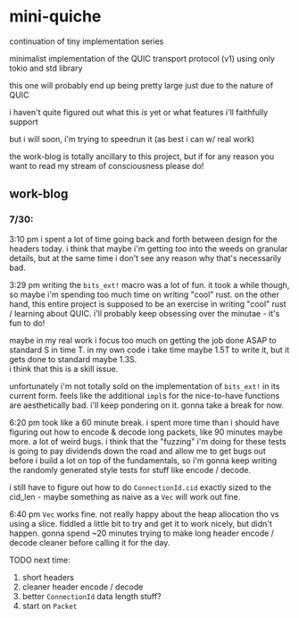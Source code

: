 # mini-quiche

continuation of tiny implementation series

minimalist implementation of the QUIC transport protocol (v1) using only tokio and std library

this one will probably end up being pretty large just due to the nature of QUIC

i haven't quite figured out what this _is_ yet or what features i'll faithfully support

but i will soon, i'm trying to speedrun it (as best i can w/ real work)

the work-blog is totally ancillary to this project, but if for any reason you want to read my stream of consciousness please do!

## work-blog

### 7/30:

3:10 pm
i spent a lot of time going back and forth between design for the headers today.
i think that maybe i'm getting _too_ into the weeds on granular details, but at the same time i don't see any reason why that's necessarily bad.

3:29 pm
writing the `bits_ext!` macro was a lot of fun.  it took a while though, so maybe i'm spending too much time on writing "cool" rust.
on the other hand, this entire project is supposed to be an exercise in writing "cool" rust / learning about QUIC.
i'll probably keep obsessing over the minutae - it's fun to do!

maybe in my real work i focus too much on getting the job done ASAP to standard S in time T. 
in my own code i take time maybe 1.5T to write it, but it gets done to standard maybe 1.3S.  
i think that this is a skill issue.

unfortunately i'm not totally sold on the implementation of `bits_ext!` in its current form.  feels like the additional `impl`s for the nice-to-have functions are aesthetically bad. i'll keep pondering on it.  gonna take a break for now.

6:20 pm
took like a 60 minute break. i spent more time than i should have figuring out how to encode & decode long packets, like 90 minutes maybe more.  a lot of weird bugs.  i think that the "fuzzing" i'm doing for these tests is going to pay dividends down the road and allow me to get bugs out before i build a lot on top of the fundamentals, so i'm gonna keep writing the randomly generated style tests for stuff like encode / decode.

i still have to figure out how to do `ConnectionId.cid` exactly sized to the cid_len - maybe something as naive as a `Vec` will work out fine.

6:40 pm
`Vec` works fine.  not really happy about the heap allocation tho vs using a slice. fiddled a little bit to try and get it to work nicely, but didn't happen. gonna spend ~20 minutes trying to make long header encode / decode cleaner before calling it for the day.

TODO next time:
1. short headers
2. cleaner header encode / decode
3. better `ConnectionId` data length stuff?
4. start on `Packet`